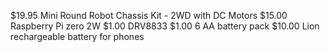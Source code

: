 $19.95  Mini Round Robot Chassis Kit - 2WD with DC Motors
$15.00  Raspberry Pi zero 2W
$1.00  DRV8833
$1.00  6 AA battery pack
$10.00  Lion rechargeable battery for phones